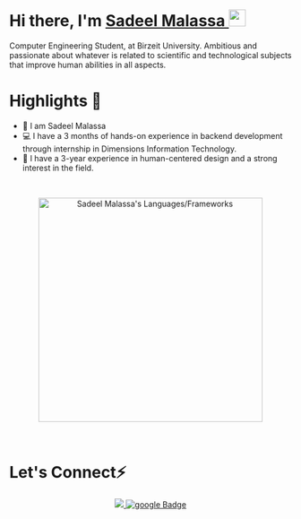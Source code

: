 <h1> Hi there, I'm <a href="../.../../../../">Sadeel Malassa </a>  <img src="https://media.giphy.com/media/hvRJCLFzcasrR4ia7z/giphy.gif" width="30px"/> </h1>
Computer Engineering Student, at Birzeit University. 
Ambitious and passionate about whatever is related to scientific and technological subjects that improve human abilities in all aspects.  
<br />
<h1>Highlights 📌</h1>

- 👋 I am Sadeel Malassa
- 💻 I have a 3 months of hands-on experience in backend development through internship in Dimensions Information Technology.
- 🌱 I have a 3-year experience in human-centered design and a strong interest in the field.

<br />

<p align = "center">

 <img src = "https://github-readme-stats.vercel.app/api/top-langs?username=sadeel16&show_icons=true&count_private=true&locale=en&layout=compact&langs_count=10&hide_border=true&bg_color=282A36&title_color=DD6387&text_color=fff&icon_color=fff" alt = "Sadeel Malassa's Languages/Frameworks" width = 400 />
</p>

<br />
<h1>Let's Connect⚡</h1>
<p align="center">
    <div align="center">
    <a href="https://www.linkedin.com/in/sadeel-malassa-71a66621a/">
      <img src="https://img.shields.io/badge/LinkedIn-blue?style=for-the-badge&logo=linkedin"/>
    </a>
    <a href="mailto:sadeel.malasa@gmail.com">
      <img src="https://img.shields.io/badge/google-red?style=for-the-badge&logo=google&logoColor=white" alt="google Badge"/>
    </a>
</div>
</p>






<!--
**sadeel16/sadeel16** is a ✨ _special_ ✨ repository because its `README.md` (this file) appears on your GitHub profile.

Here are some ideas to get you started:

- 🔭 I’m currently working on ...
- 🌱 I’m currently learning ...
- 👯 I’m looking to collaborate on ...
- 🤔 I’m looking for help with ...
- 💬 Ask me about ...
- 📫 How to reach me: ...
- 😄 Pronouns: ...
- ⚡ Fun fact: ...
-->
